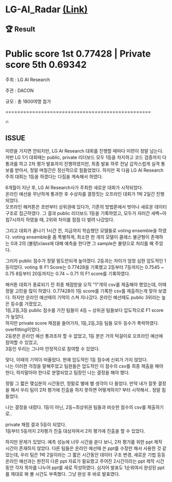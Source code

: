 # LG-AI_Radar [(Link)](https://dacon.io/competitions/official/236080/leaderboard)

## 🏆 Result
# **Public score 1st** 0.77428 | **Private score 5th** 0.69342

주최 : LG AI Research

주관 : DACON

규모 : 총 1800여명 참가

=================================================

🔥
## **ISSUE**
미련을 가지면 안되지만, LG AI Research 대회를 진행할 때마다 미련이 정말 남는다.
저번 LG 1기 대회때는 public, private 리더보드 모두 1등을 차지하고 코드 검증까지 다 통과를 하고 2차 평가 발표까지 진행하였지만,
최종 발표 하루 전날 갑작스럽게 실격 통보를 받아서, 정말 며칠간은 정신적으로 힘들었었다.
하지만 꼭 다음 LG AI Research 주최 대회는 1등을 하겠다는 다짐을 계속해서 하였다.

6개월이 지난 후, LG AI Research사가 주최한 새로운 대회가 시작되었다.  
온라인 예선을 무난하게 통과한 후 수상자를 결정짓는 오프라인 대회가 1박 2일간 진행되었다.  
오프라인 해커톤은 초반부터 상위권에 있다가, 기존의 방법론에서 벗어나 새로운 데이터 구조로 접근하였다.
그 결과 public 리더보드 1등을 기록하였고, 모두가 자러간 새벽~아침7시까지 하였을 때, 2위와 차이를 점점 더 벌려 나갔었다.

그리고 대회가 끝나기 1시간 전, 지금까지 학습했던 모델들로 voting ensemble을 하였다.
voting ensemble을 좀 특별하게, 최소한 한 개의 모델이 클래스 불균형이 존재하는 0과 2의 (불량)class에 대해 예측을 한다면
그 sample은 불량으로 처리를 해 주었다.

그러자 public 점수가 정말 말도안되게 높아졌다. 2등과는 차이가 엄청 심한 압도적인 1등이었다.
voting 후 F1 Score는 0.77428을 기록했고 2등부터 7등까지는 0.7545 ~ 0.75 8등부터 20등까지는 0.74 ~ 0.71 의 F1 score를 기록하였다.

해커톤 대회가 종료되기 전 최종 채점받을 오직 "1"개의 csv를 제출해야 했었는데,
이때 정말 고민을 많이 하였다.
0.77428의 1등 score를 기록한 csv를 제출하는게 맞아 보였다.
하지만 온라인 예선때의 기억이 스쳐 지나갔다.
온라인 예선때도 public 3위라는 높은 등수를 가졌었고,  
1등,2등,3등 public 점수를 가진 팀들이 4등 ~ 상위권 팀들보다 압도적으로 F1 score가 높았다.  
하지만 private score 채점을 들어가자, 1등,2등,3등 팀들 모두 등수가 폭락하였다.  
overfitting이었다.  
2등분은 온라인 예선 통과조차 할 수 없었고, 1등 분은 거의 턱걸이로 오프라인 예선에 참여할 수 있었고,  
3등인 우리는 그나마 안정적으로 참여할 수 있었다.  

맞다, 이때의 기억이 떠올랐다. 현재 압도적인 1등 점수에 신뢰가 가지 않았다.  
나는 이러한 걱정을 말해주었고 팀원들은 압도적인 이 점수의 csv를 최종 제출을 해야한다, 하지말아야 한다로 분열되었고
팀장인 나는 결정을 해야 했다.  

정말 그 짧은 몇십분의 시간동안, 정말로 별에 별 생각이 다 들었다.
만약 내가 잘못 결정을 해서 우리 팀이 2차 평가에 진출을 하지 못하면 어떻게하지? 부터 시작해서.. 정말 힘들었다.  

나는 결정을 내렸다.
1등이 아닌, 2등~최상위권 팀들과 비슷한 점수의 csv를 제출하기로..

private 채점 결과 5등이 되었다.  
1등부터 5등까지 2차평가 진출 대상자여서 2차 평가에 진출을 할 수 있었다.  

하지만 문제가 있었다.
예측 성능에 너무 시간을 쏟다 보니, 2차 평가를 위한 ppt 제작 시간이 존재하지 않았다.
다른 팀들은 온라인 예선때 쓴 ppt를 수정만 해서 사용한 것 같았는데,
우리 팀은 1박 2일이라는 그 짧은 시간동안 데이터 구조 변경, 새로운 기법 등등 온라인 예선과는 완전히 다른 ppt 자료가 필요했고
주어진 2시간이라는 ppt 제작 시간동안 각자 목차를 나누어 ppt를 새로 작성하였다.
심지어 발표도 1순위여서 완성된 ppt를 제대로 봐 볼 시간도 부족했다.
그냥 완성 후 바로 발표였다.  

